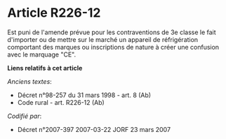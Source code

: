 # Article R226-12

Est puni de l'amende prévue pour les contraventions de 3e classe le fait d'importer ou de mettre sur le marché un appareil de
réfrigération comportant des marques ou inscriptions de nature à créer une confusion avec le marquage "CE".

**Liens relatifs à cet article**

_Anciens textes_:

  - Décret n°98-257 du 31 mars 1998 - art. 8 (Ab)
  - Code rural - art. R226-12 (Ab)

_Codifié par_:

  - Décret n°2007-397 2007-03-22 JORF 23 mars 2007
